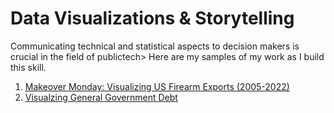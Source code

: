 # Data Visualizations & Storytelling

Communicating technical and statistical aspects to decision makers is crucial in the field of publictech> Here are my samples of my work as I build this skill.

1. [Makeover Monday: Visualizing US Firearm Exports (2005-2022)](DataVisualization/MakeoverMonday.md)
2. [Visualzing General Government Debt](/DataVisualization/GeneralDebt.md)
